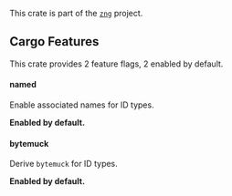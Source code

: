 <!--do doc --readme header-->
This crate is part of the [`zng`](https://github.com/zng-ui/zng?tab=readme-ov-file#crates) project.


<!--do doc --readme features-->
## Cargo Features


This crate provides 2 feature flags, 2 enabled by default.

#### named
Enable associated names for ID types.



 **Enabled by default.**

#### bytemuck
Derive `bytemuck` for ID types.



 **Enabled by default.**

<!--do doc --readme #SECTION-END-->


